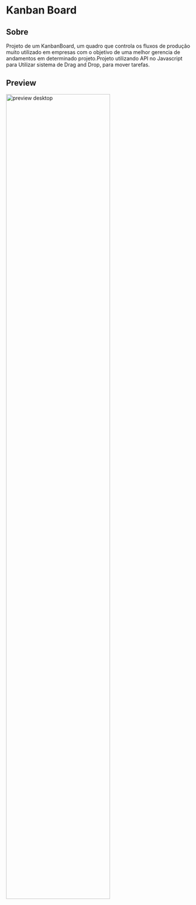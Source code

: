 # Kanban Board

## Sobre
Projeto de um KanbanBoard, um quadro que controla os fluxos de produção muito utilizado em empresas com o objetivo de uma melhor gerencia de andamentos em determinado projeto.Projeto utilizando API no Javascript para Utilizar sistema de Drag and Drop, para mover tarefas.

## Preview
<img src="https://user-images.githubusercontent.com/100306227/236859364-c12b34d7-0541-466a-ba72-0004448a1896.gif" alt="preview desktop" width="75%"/>
